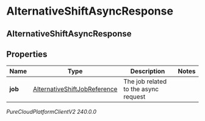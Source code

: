 # AlternativeShiftAsyncResponse

## AlternativeShiftAsyncResponse

## Properties

|Name | Type | Description | Notes|
|------------ | ------------- | ------------- | -------------|
| **job** | [AlternativeShiftJobReference](AlternativeShiftJobReference) | The job related to the async request | |



_PureCloudPlatformClientV2 240.0.0_
